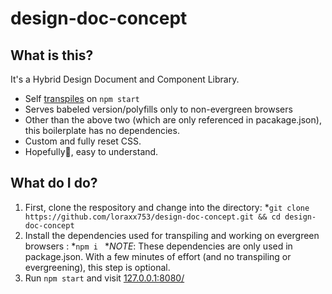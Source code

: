 # design-doc-concept

## What is this?

It's a Hybrid Design Document and Component Library.

* Self [transpiles](https://github.com/loraxx753/design-doc-concept/blob/master/package.json#L7) on `npm start`
* Serves babeled version/polyfills only to non-evergreen browsers
* Other than the above two (which are only referenced in pacakage.json), this boilerplate has no dependencies.
* Custom and fully reset CSS. 
* Hopefully🤞, easy to understand.


## What do I do?

1. First, clone the respository and change into the directory:
  *`git clone https://github.com/loraxx753/design-doc-concept.git && cd design-doc-concept`
2. Install the dependencies used for transpiling and working on evergreen browsers :
  *`npm i `
  *_NOTE_: These dependencies are only used in package.json. With a few minutes of effort (and no transpiling or evergreening), this step is optional.
3. Run `npm start` and visit [127.0.0.1:8080/](127.0.0.1:8080/)
